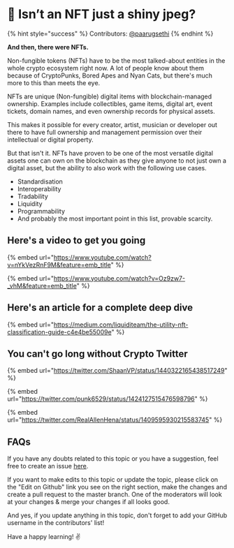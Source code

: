 # 🎨 Isn’t an NFT just a shiny jpeg?

{% hint style="success" %}
Contributors: [@paarugsethi](https://twitter.com/paarugsethi)
{% endhint %}

**And then, there were NFTs.**

Non-fungible tokens (NFTs) have to be the most talked-about entities in the whole crypto ecosystem right now. A lot of people know about them because of CryptoPunks, Bored Apes and Nyan Cats, but there's much more to this than meets the eye.

NFTs are unique (Non-fungible) digital items with blockchain-managed ownership. Examples include collectibles, game items, digital art, event tickets, domain names, and even ownership records for physical assets.

This makes it possible for every creator, artist, musician or developer out there to have full ownership and management permission over their intellectual or digital property.

But that isn't it. NFTs have proven to be one of the most versatile digital assets one can own on the blockchain as they give anyone to not just own a digital asset, but the ability to also work with the following use cases.

- Standardisation
- Interoperability
- Tradability
- Liquidity
- Programmability
- And probably the most important point in this list, provable scarcity.

## Here's a video to get you going

{% embed url="https://www.youtube.com/watch?v=nYkVezRnF9M&feature=emb_title" %}

{% embed url="https://www.youtube.com/watch?v=Oz9zw7-_vhM&feature=emb_title" %}

## Here's an article for a complete deep dive

{% embed url="https://medium.com/liquiditeam/the-utility-nft-classification-guide-c4e4be55009e" %}

## You can't go long without Crypto Twitter

{% embed url="https://twitter.com/ShaanVP/status/1440322165438517249" %}

{% embed url="https://twitter.com/punk6529/status/1424127515476598796" %}

{% embed url="https://twitter.com/RealAllenHena/status/1409595930215583745" %}

## FAQs

If you have any doubts related to this topic or you have a suggestion, feel free to create an issue [here](https://github.com/SuperteamDAO/ground-zero/issues).

If you want to make edits to this topic or update the topic, please click on the "Edit on Github" link you see on the right section, make the changes and create a pull request to the master branch. One of the moderators will look at your changes & merge your changes if all looks good.

And yes, if you update anything in this topic, don't forget to add your GitHub username in the contributors' list!

Have a happy learning! ✌️
